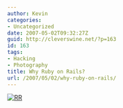 ```yaml
---
author: Kevin
categories:
- Uncategorized
date: 2007-05-02T09:32:27Z
guid: http://cleverswine.net/?p=163
id: 163
tags:
- Hacking
- Photography
title: Why Ruby on Rails?
url: /2007/05/02/why-ruby-on-rails/
---
```


[<img src="https://i2.wp.com/farm1.static.flickr.com/48/124599419_8fa59d799d_m_d.jpg?w=840" alt="RR" data-recalc-dims="1" />](http://www.flickr.com/photo_zoom.gne?id=124599419&#038;size=m)